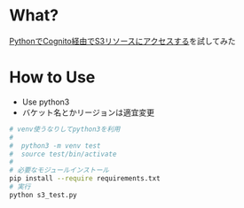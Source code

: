 # What?

[PythonでCognito経由でS3リソースにアクセスする](https://qiita.com/kempe/items/c53a9833a57ea1b3ce23)を試してみた


# How to Use

- Use python3
- バケット名とかリージョンは適宜変更

```bash
# venv使うなりしてpython3を利用
#
#  python3 -m venv test
#  source test/bin/activate
#
# 必要なモジュールインストール
pip install --require requirements.txt
# 実行
python s3_test.py 
```


